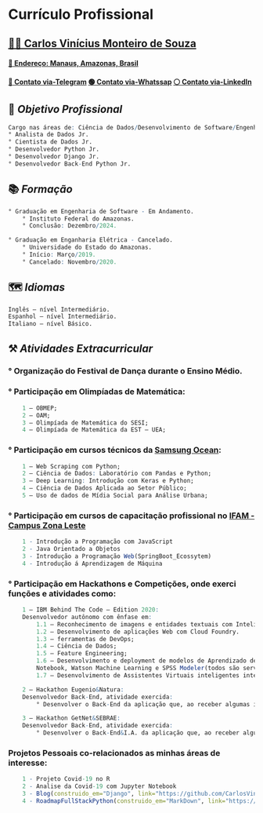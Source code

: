 # Currículo Profissional

## [👨‍💻 Carlos Vinícius Monteiro de Souza](https://carlosvinimsouza.github.io/)
#### [🔎 Endereço: Manaus, Amazonas, Brasil](https://www.google.com.br/maps/place/Manaus,+AM/@-3.0446598,-60.0371446,12z/data=!3m1!4b1!4m5!3m4!1s0x926c1bc8b37647b7:0x2b485c9ff765a9cc!8m2!3d-3.1190275!4d-60.0217314)
#### [🔵 Contato via-Telegram](https://t.me/CarlosViniMSouza) [🟢 Contato via-Whatssap](https://api.whatsapp.com/send?phone=5592992680331) [⚪️ Contato via-LinkedIn](https://www.linkedin.com/in/carlosvinimsouza/)


## 🎯 _Objetivo Profissional_
```R
Cargo nas áreas de: Ciência de Dados/Desenvolvimento de Software/Engenharia de Software:
° Analista de Dados Jr.
° Cientista de Dados Jr.
° Desenvolvedor Python Jr.
° Desenvolvedor Django Jr.
° Desenvolvedor Back-End Python Jr.
```


## 📚 _Formação_
```R
° Graduação em Engenharia de Software - Em Andamento.
    ° Instituto Federal do Amazonas.
    ° Conclusão: Dezembro/2024.

° Graduação em Enganharia Elétrica - Cancelado.
    ° Universidade do Estado do Amazonas.
    ° Início: Março/2019.
    ° Cancelado: Novembro/2020.
```


## 🗺 _Idiomas_
```R
Inglês – nível Intermediário.
Espanhol – nível Intermediário.
Italiano – nível Básico.
```


## ⚒ _Atividades Extracurricular_

### ° Organização do Festival de Dança durante o Ensino Médio.

### ° Participação em Olimpíadas de Matemática:
```R
	1 – OBMEP;
	2 – OAM;
	3 – Olimpíada de Matemática do SESI;
	4 – Olimpíada de Matemática da EST – UEA;
```

### ° Participação em cursos técnicos da [Samsung Ocean](http://www.oceanbrasil.com/):
```R
	1 – Web Scraping com Python;
	2 – Ciência de Dados: Laboratório com Pandas e Python;
	3 – Deep Learning: Introdução com Keras e Python;
	4 – Ciência de Dados Aplicada ao Setor Público;
	5 – Uso de dados de Mídia Social para Análise Urbana;
```

### ° Participação em cursos de capacitação profissional no [IFAM - Campus Zona Leste](http://www2.ifam.edu.br/campus/cmzl)
```R
	1 - Introdução a Programação com JavaScript
	2 - Java Orientado a Objetos
	3 - Introdução a Programação Web(SpringBoot_Ecossytem)
	4 - Introdução á Aprendizagem de Máquina
```


### ° Participação em Hackathons e Competições, onde exerci funções e atividades como:
```R
	1 – IBM Behind The Code – Edition 2020:
	Desenvolvedor autônomo com ênfase em:
		1.1 – Reconhecimento de imagens e entidades textuais com Inteligência Artificial;
		1.2 – Desenvolvimento de aplicações Web com Cloud Foundry.
		1.3 – ferramentas de DevOps;
		1.4 – Ciência de Dados;
		1.5 – Feature Engineering;
		1.6 – Desenvolvimento e deployment de modelos de Aprendizado de Máquina com Jupyter 
		Notebook, Watson Machine Learning e SPSS Modeler(todos são serviços disponibilizados na IBM Cloud);
		1.7 – Desenvolvimento de Assistentes Virtuais inteligentes integrados com APIs e Microsserviços;
```
```R
	2 – Hackathon Eugenio&Natura:
	Desenvolvedor Back-End, atividade exercida:
		° Desenvolver o Back-End da aplicação que, ao receber algumas informações do usuário – que serão guardadas dentro de um Banco de Dados SQL – deverá agilizar o processo de compra e recomendação de	produtos (com base nas preferências de diversas pessoas). Utilizando de APIs da Eugenio(para análise de dados) e Google Maps(na parte de Geolocalização do aplicativo).
```
```R
	3 – Hackathon GetNet&SEBRAE:
	Desenvolvedor Back-End, atividade exercida:
		° Desenvolver o Back-End&I.A. da aplicação que, ao receber algumas informações do usuário – que serão	guardadas dentro de um Banco de Dados NoSQL – poderá fornecer suporte em: indicação de linhas de crédito(para a situação atual de sua microempresa), direcionamento para cursos e especializações necessárias á atividade essencial da empresa, e também, fornecer para Bancos e Instituições de Apoio ao Pequeno e Médio Empreendedor, informações relevantes sobre seus clientes e ‘potenciais’ clientes.
```

### Projetos Pessoais co-relacionados as minhas áreas de interesse:
```R
	1 - Projeto Covid-19 no R
	2 - Analise da Covid-19 com Jupyter Notebook
	3 - Blog(construido_em="Django", link="https://github.com/CarlosViniMSouza/Blog")
	4 - RoadmapFullStackPython(construido_em="MarkDown", link="https://github.com/CarlosViniMSouza/Roadmap-FullStack-Python")
```